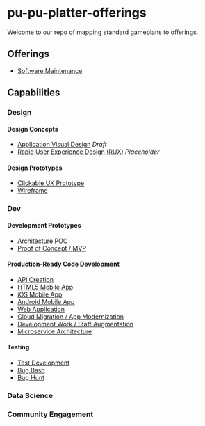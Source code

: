 # pu-pu-platter-offerings
Welcome to our repo of mapping standard gameplans to offerings.
## Offerings
- [Software Maintenance](/software-maintenance/README.md)

## Capabilities

### Design

#### Design Concepts
- [Application Visual Design](/app-visual-design/README.md) *Draft*
- [Rapid User Experience Design (RUX)](/rapid-ux/README.md) *Placeholder*

#### Design Prototypes
- [Clickable UX Prototype](/clickable-ux-prototype/README.md)
- [Wireframe](/wireframe/README.md)

### Dev

#### Development Prototypes
- [Architecture POC](/architecture-poc/README.md)
- [Proof of Concept / MVP](/app-mvp/README.md)

#### Production-Ready Code Development

- [API Creation](/api-creation-app/README.md)
- [HTML5 Mobile App](/html5-mobile-app/README.md)
- [iOS Mobile App](/ios-mobile-app/README.md)
- [Android Mobile App](/android-mobile-app/README.md)
- [Web Application](/web-app/README.md)
- [Cloud Migration / App Modernization](/cloud-migration/README.md)
- [Development Work / Staff Augmentation](/dev-augmentation/README.md)
- [Microservice Architecture](/microservice-architecture/README.md)

#### Testing
- [Test Development](/test-development/README.md)
- [Bug Bash](/bug-bash/README.md)
- [Bug Hunt](/bug-hunt/README.md)

### Data Science

### Community Engagement
